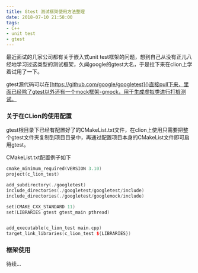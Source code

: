 ```yaml
---
title: Gtest 测试框架使用方法整理
date: 2018-07-10 21:58:00
tags:
- C++
- unit test
- gtest
---
```


  最近面试的几家公司都有关于嵌入式unit test框架的问题，想到自己从没有正儿八经地学习过这类型的测试框架，久闻google的gtest大名，于是拉下来在clion上学着试用了一下。
   <!-- more -->

gtest源代码可以在[https://github.com/google/googletest]()直接pull下来，里面已经除了gtest以外还有一个mock框架-gmock，用于生成虚拟类进行打桩测试。
  
  


###   关于在CLion的使用配置


 
gtest根目录下已经有配置好了的CMakeList.txt文件，在clion上使用只需要把整个gtest文件夹复制到项目目录中，再通过配置项目本身的CMakeList文件即可启用gtest。


CMakeList.txt配置例子如下


```c++
cmake_minimum_required(VERSION 3.10)
project(c_lion_test)

add_subdirectory(./googletest)
include_directories(./googletest/googletest/include)
include_directories(./googletest/googlemock/include)

set(CMAKE_CXX_STANDARD 11)
set(LIBRARIES gtest gtest_main pthread)


add_executable(c_lion_test main.cpp)
target_link_libraries(c_lion_test ${LIBRARIES})
```


### 框架使用

待续...


  
  
  